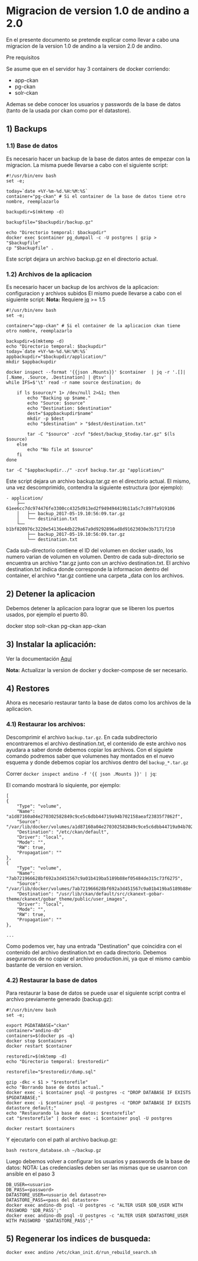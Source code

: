 # Migracion de version 1.0 de andino a 2.0

En el presente documento se pretende explicar como llevar a cabo una migracion de la version 1.0 de andino a la version 2.0 de andino.

Pre requisitos

Se asume que en el servidor hay 3 containers de docker corriendo:

- app-ckan
- pg-ckan
- solr-ckan

Ademas se debe conocer los usuarios y passwords de la base de datos (tanto de la usada por ckan como por el datastore).

## 1) Backups

### 1.1) Base de datos

Es necesario hacer un backup de la base de datos antes de empezar con la migracion. La misma puede llevarse a cabo con el siguiente script:

    #!/usr/bin/env bash
    set -e;

    today=`date +%Y-%m-%d.%H:%M:%S`
    container="pg-ckan" # Si el container de la base de datos tiene otro nombre, reemplazarlo

    backupdir=$(mktemp -d)

    backupfile="$backupdir/backup.gz"

    echo "Directorio temporal: $backupdir"
    docker exec $container pg_dumpall -c -U postgres | gzip > "$backupfile"
    cp "$backupfile" .

Este script dejara un archivo backup.gz en el directorio actual.

### 1.2) Archivos de la aplicacion

Es necesario hacer un backup de los archivos de la aplicacion: configuracion y archivos subidos El mismo puede llevarse a cabo con el siguiente script:
**Nota:** Requiere [jq](https://stedolan.github.io/jq/) >= 1.5

    #!/usr/bin/env bash
    set -e;

    container="app-ckan" # Si el container de la aplicacion ckan tiene otro nombre, reemplazarlo

    backupdir=$(mktemp -d)
    echo "Directorio temporal: $backupdir"
    today=`date +%Y-%m-%d.%H:%M:%S`
    appbackupdir="$backupdir/application/"
    mkdir $appbackupdir

    docker inspect --format '{{json .Mounts}}' $container  | jq -r '.[]|[.Name, .Source, .Destination] | @tsv' |
    while IFS=$'\t' read -r name source destination; do

        if ls $source/* 1> /dev/null 2>&1; then
            echo "Backing up $name."
            echo "Source: $source"
            echo "Destination: $destination"
            dest="$appbackupdir$name"
            mkdir -p $dest
            echo "$destination" > "$dest/destination.txt"

            tar -C "$source" -zcvf "$dest/backup_$today.tar.gz" $(ls $source)
        else
            echo "No file at $source"
        fi
    done

    tar -C "$appbackupdir../" -zcvf backup.tar.gz "application/"

Este script dejara un archivo backup.tar.gz en el directorio actual. El mismo, una vez descomprimido, contendra la siguiente estructura (por ejemplo):


    - application/
        ├── 61ee6cc7dc974476fe3300cc4325d913ed2f949494419b11a5c7c897fa919106
        │   ├── backup_2017-05-19.10:56:09.tar.gz
        │   └── destination.txt
        └── b1bf820976c3220e54136e4db229a67a9d9292896ad8d91623030e3b7171f210
            ├── backup_2017-05-19.10:56:09.tar.gz
            └── destination.txt

Cada sub-directorio contiene el ID del volumen en docker usado, los numero varian de volumen en volumen. Dentro de cada sub-directorio se encuentra un archivo *.tar.gz junto con un archivo destination.txt. El archivo destination.txt indica donde corresponde la informacion dentro del container, el archivo *.tar.gz contiene una carpeta _data con los archivos.

## 2) Detener la aplicacion

Debemos detener la aplicacion para lograr que se liberen los puertos usados, por ejemplo el puerto 80.

docker stop solr-ckan pg-ckan app-ckan

## 3) Instalar la aplicación:

Ver la documentación [Aquí](http://portal-andino.readthedocs.io/es/master/setup/install/)

**Nota:** Actualizar la version de docker y docker-compose de ser necesario.

## 4) Restores

Ahora es necesario restaurar tanto la base de datos como los archivos de la aplicacion.

### 4.1) Restaurar los archivos:

Descomprimir el archivo `backup.tar.gz`. En cada subdirectorio encontraremos el archivo destination.txt, el contenido de este archivo nos ayudara a saber donde debemos copiar los archivos. Con el siguiete comando podremos saber que volumenes hay montados en el nuevo esquema y donde debemos copiar los archivos dentro del `backup_*.tar.gz`

Correr `docker inspect andino -f '{{ json .Mounts }}' | jq`:

El comando mostrará lo siquiente, por ejemplo:

    [
    {
        "Type": "volume",
        "Name": "a1d87160a04e270302582849c9ce5c6dbb44719a94b702158aeaf23835f7862f",
        "Source": "/var/lib/docker/volumes/a1d87160a04e270302582849c9ce5c6dbb44719a94b702158aeaf23835f7862f/_data",
        "Destination": "/etc/ckan/default",
        "Driver": "local",
        "Mode": "",
        "RW": true,
        "Propagation": ""
    },
    {
        "Type": "volume",
        "Name": "7ab721966628bf692a3d451567c9a01b419ba5189b88ef05484de315c73f6275",
        "Source": "/var/lib/docker/volumes/7ab721966628bf692a3d451567c9a01b419ba5189b88ef05484de315c73f6275/_data",
        "Destination": "/usr/lib/ckan/default/src/ckanext-gobar-theme/ckanext/gobar_theme/public/user_images",
        "Driver": "local",
        "Mode": "",
        "RW": true,
        "Propagation": ""
    },

    ...

Como podemos ver, hay una entrada "Destination" que coincidira con el contenido del archivo destination.txt en cada directorio. Debemos asegurarnos de no copiar el archivo production.ini, ya que el mismo cambio bastante de version en version.

### 4.2) Restaurar la base de datos

Para restaurar la base de datos se puede usar el siguiente script contra el archivo previamente generado (backup.gz):

    #!/usr/bin/env bash
    set -e;

    export PGDATABASE="ckan"
    container="andino-db"
    containers=$(docker ps -q)
    docker stop $containers
    docker restart $container

    restoredir=$(mktemp -d)
    echo "Directorio temporal: $restoredir"

    restorefile="$restoredir/dump.sql"

    gzip -dkc < $1 > "$restorefile"
    echo "Borrando base de datos actual."
    docker exec -i $container psql -U postgres -c "DROP DATABASE IF EXISTS $PGDATABASE;"
    docker exec -i $container psql -U postgres -c "DROP DATABASE IF EXISTS datastore_default;"
    echo "Restaurando la base de datos: $restorefile"
    cat "$restorefile" | docker exec -i $container psql -U postgres

    docker restart $containers

Y ejecutarlo con el path al archivo backup.gz:

    bash restore_database.sh ~/backup.gz

Luego debemos volver a configurar los usuarios y passwords de la base de datos: NOTA: Las credenciasles deben ser las mismas que se usanron con ansible en el paso 3

    DB_USER=<usuario>
    DB_PASS=<password>
    DATASTORE_USER=<usuario del datasotre>
    DATASTORE_PASS=<pass del datastore>
    docker exec andino-db psql -U postgres -c "ALTER USER $DB_USER WITH PASSWORD '$DB_PASS';"
    docker exec andino-db psql -U postgres -c "ALTER USER $DATASTORE_USER WITH PASSWORD '$DATASTORE_PASS';"


## 5) Regenerar los indices de busqueda:

    docker exec andino /etc/ckan_init.d/run_rebuild_search.sh